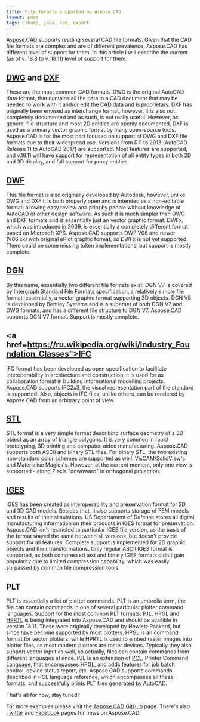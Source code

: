 ```yaml
---
title: File formats supported by Aspose.CAD.
layout: post
tags: csharp, java, cad, export
---
```


<a href="https://products.aspose.com/cad">Aspose.CAD</a> supports reading several CAD file formats. Given that the CAD file formats are complex and are of different prevalence, Aspose.CAD has different level of support for them. In this article I will describe the current (as of v. 18.8 to v. 18.11) level of support for them.

## <a href="https://en.wikipedia.org/wiki/.dwg">DWG</a> and <a href="https://en.wikipedia.org/wiki/AutoCAD_DXF">DXF</a>
These are the most common CAD formats. DWG is the original AutoCAD data format, that contains all the data in a CAD document that may be needed to work with it and/or edit the CAD data and is proprietary. DXF has originally been envised as interchange format, however, it is also not completely documented and as such, is not really useful. However, as general file structure and most 2D entities are openly documented, DXF is used as a primary vector graphic format by many open-source tools. 
Aspose.CAD is for the most part focused on support of DWG and DXF file formats due to their widespread use. Versions from R11 to 2013 (AutoCAD Release 11 to AutoCAD 2017) are supported. Most features are supported, and v.18.11 will have support for representation of all entity types in both 2D and 3D display, and full support for proxy entities.

## <a href="https://en.wikipedia.org/wiki/Design_Web_Format">DWF</a>
This file format is also originally developed by Autodesk, however, unlike DWG and DXF it is both properly open and is intended as a non-editable format, allowing easy review and print by people without knowledge of AutoCAD or other design software. As such it is much simpler than DWG and DXF formats and is essentially just an vector graphic format. DWFx, which was introduced in 2009, is essentially a completely different format based on Microsoft XPS.
Aspose.CAD supports DWF V06 and newer (V06.xx) with original ePlot graphic format, so DWFx is not yet supported. There could be some missing token implementations, but support is mostly complete.

## <a href="https://en.wikipedia.org/wiki/DGN">DGN</a>
By this name, essentially two different file formats exist: DGN V7 is covered by Intergraph Standard File Formats specification, a relatively simple file format, essentially, a vector graphic format supporting 3D objects. DGN V8 is developed by Bentley Systems and is a superset of both DGN V7 and DWG formats, and has a different file structure to DGN V7.
Aspose.CAD supports DGN V7 format. Support is mostly complete.

## <a href=https://ru.wikipedia.org/wiki/Industry_Foundation_Classes">IFC</a>
IFC format has been developed as open specification to facilitate interoperability in architecture and construction, it is used for as collaboration format in building informational modelling projects.
Aspose.CAD supports IFC2x3, the visual representation part of the standard is supported. Also, objects in IFC files, unlike others, can be rendered by Aspose.CAD from an arbitrary point of view. 

## <a href="https://en.wikipedia.org/wiki/STL_(file_format)">STL</a>
STL format is a very simple format describing surface geometry of a 3D object as an array of triangle polygons. It is very common in rapid prototyping, 3D printing and computer-aided manufacturing.
Aspose.CAD supports both ASCII and binary STL files. For binary STL, the two existing non-standard color schemes are supported as well: VisCAM/SolidView's and Materialise Magics's. However, at the current moment, only one view is supported - along Z axis "downward" in orthogonal projection.

## <a href="https://en.wikipedia.org/wiki/IGES">IGES</a>
IGES has been created as interoperability and preservation format for 2D and 3D CAD models. Besides that, it also supports storage of FEM models and results of their simulations. US Departament of Defense stores all digital manufacturing information on their products in IGES format for preservation. 
Aspose.CAD isn't restricted to particular IGES file version, as the basis of the format stayed the same between all versions, but doesn't provide support for all features. Complete support is implemented for 2D graphic objects and their transformations. Only regular ASCII IGES format is supported, as both compressed text and binary IGES formats didn't gain popularity due to limited compression capability, which was easily surpassed by common file compression tools.

## PLT
PLT is essentially a list of plotter commands. PLT is an umbrella term, the file can contain commands in one of several particular plotter command languages.
Support for the most common PLT formats: <a href="https://en.wikipedia.org/wiki/Printer_Job_Language">PJL</a>, <a href="https://en.wikipedia.org/wiki/HP-GL">HPGL</a> and <a href="https://en.wikipedia.org/wiki/Hewlett-Packard_Raster_Transfer_Language">HPRTL</a> is being integrated into Aspose.CAD and should be availible in version 18.11. These were originally developed by Hewlett-Packard, but since have become supported by most plotters. HPGL is an command format for vector plotters, while HPRTL is used to embed raster images into plotter files, as most modern plotters are raster devices. Typically they also support vector input as well, so actually, files can contain commands from different languages at once. PJL is an extension of <a href="https://en.wikipedia.org/wiki/Printer_Command_Language">PCL</a>, Printer Command Language, that encompasses HPGL, and adds features for job batch control, device status report, etc.
Aspose.CAD supports commands described in PCL language reference, which encompasses all these formats, and successfully prints PLT files generated by AutoCAD.

That's all for now, stay tuned!

For more examples please visit the <a href="https://github.com/aspose-cad">Aspose.CAD GitHub</a> page. There's also <a href="https://twitter.com/Asposecad">Twitter</a> and <a href="https://www.facebook.com/AsposeCAD">Facebook</a> pages for news on Aspose.CAD.
